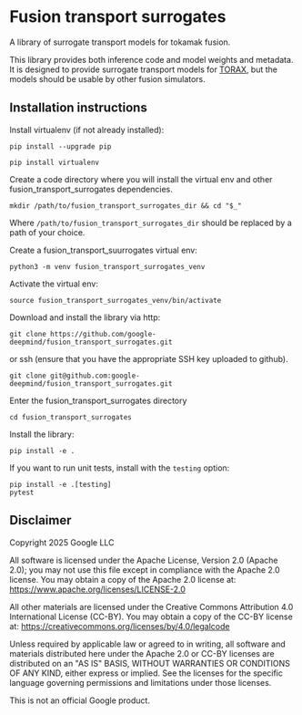 # Fusion transport surrogates

A library of surrogate transport models for tokamak fusion.

This library provides both inference code and model weights and metadata. It is
designed to provide surrogate transport models for
[TORAX](https://github.com/google-deepmind/torax), but
the models should be usable by other fusion simulators.


## Installation instructions

Install virtualenv (if not already installed):

```shell
pip install --upgrade pip
```

```shell
pip install virtualenv
```

Create a code directory where you will install the virtual env and other
fusion_transport_surrogates dependencies.

```shell
mkdir /path/to/fusion_transport_surrogates_dir && cd "$_"
```
Where `/path/to/fusion_transport_surrogates_dir` should be replaced by a path
of your choice.


Create a fusion_transport_suurrogates virtual env:

```shell
python3 -m venv fusion_transport_surrogates_venv
```

Activate the virtual env:

```shell
source fusion_transport_surrogates_venv/bin/activate
```

Download and install the library via http:

```shell
git clone https://github.com/google-deepmind/fusion_transport_surrogates.git
```
or ssh (ensure that you have the appropriate SSH key uploaded to github).

```shell
git clone git@github.com:google-deepmind/fusion_transport_surrogates.git
```

Enter the fusion_transport_surrogates directory

```shell
cd fusion_transport_surrogates
```

Install the library:

```shell
pip install -e .
```

If you want to run unit tests, install with the `testing` option:

```shell
pip install -e .[testing]
pytest
```

## Disclaimer
Copyright 2025 Google LLC

All software is licensed under the Apache License, Version 2.0 (Apache 2.0);
you may not use this file except in compliance with the Apache 2.0 license.
You may obtain a copy of the Apache 2.0 license at:
https://www.apache.org/licenses/LICENSE-2.0

All other materials are licensed under the Creative Commons Attribution 4.0
International License (CC-BY). You may obtain a copy of the CC-BY license
at: https://creativecommons.org/licenses/by/4.0/legalcode

Unless required by applicable law or agreed to in writing, all software and
materials distributed here under the Apache 2.0 or CC-BY licenses are
distributed on an "AS IS" BASIS, WITHOUT WARRANTIES OR CONDITIONS OF ANY KIND,
either express or implied. See the licenses for the specific language governing
permissions and limitations under those licenses.

This is not an official Google product.
